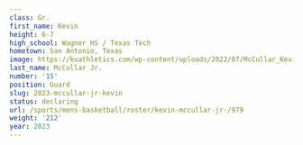```yaml
---
class: Gr.
first_name: Kevin
height: 6-7
high_school: Wagner HS / Texas Tech
hometown: San Antonio, Texas
image: https://kuathletics.com/wp-content/uploads/2022/07/McCullar_Kevin_2023-600x400.jpg
last_name: McCullar Jr.
number: '15'
position: Guard
slug: 2023-mccullar-jr-kevin
status: declaring
url: /sports/mens-basketball/roster/kevin-mccullar-jr-/979
weight: '212'
year: 2023
---
```


